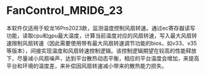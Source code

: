 # FanControl_MRID6_23
本软件仅适用于蛟龙16Pro2023款，监测温度控制风扇转速。通过ec寄存器读写功能，读取cpu和gpu最大温度，计算当前温度对应的风扇转速，写入最大风扇转速限制风扇转速（因此需要使用带有最大风扇转速调节功能的bios，如v33、v35等版本），间接实现温度和风扇转速控制逻辑。该控制逻辑期望在较高的性能释放下，尽量减小风扇噪声，达到平台散热动态平衡，相应的平台温度会增加，来提高平台和环境的温度差，来补偿因风扇转速减小带来的散热能力损失。
